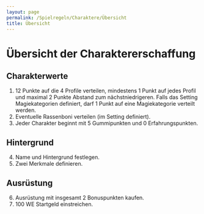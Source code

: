 ```yaml
---
layout: page
permalink: /Spielregeln/Charaktere/Übersicht
title: Übersicht
---
```


# Übersicht der Charaktererschaffung

## Charakterwerte

1. 12 Punkte auf die 4 Profile verteilen, mindestens 1 Punkt auf jedes Profil und maximal 2 Punkte Abstand zum nächstniedrigeren. Falls das Setting Magiekategorien definiert, darf 1 Punkt auf eine Magiekategorie verteilt werden.
2. Eventuelle Rassenboni verteilen (im Setting definiert).
3. Jeder Charakter beginnt mit 5 Gummipunkten und 0 Erfahrungspunkten.

## Hintergrund

4. Name und Hintergrund festlegen.
5. Zwei Merkmale definieren.

## Ausrüstung

6. Ausrüstung mit insgesamt 2 Bonuspunkten kaufen.
7. 100 WE Startgeld einstreichen.
